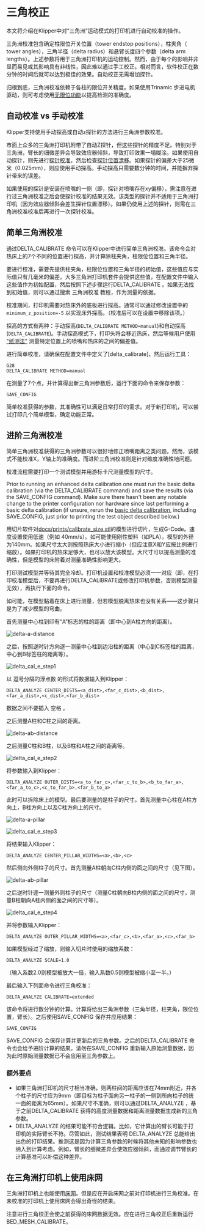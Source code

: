 # 三角校正

本文将介绍在Klipper中对“三角洲”运动模式的打印机进行自动校准的操作。

三角洲校准包含确定柱限位开关位置（tower endstop positions），柱夹角（ tower angles），三角半径（delta radius）和悬臂长度四个参数（delta arm lengths）。上述参数将用于三角洲打印机的运动控制。然而，由于每个的影响并非显而易见或其影响具有非线性，因此难以通过手工校正。相对而言，软件校正在数分钟的时间后就可以达到极佳的效果。自动校正无需增加探针。

归根到底，三角洲校准依赖于各柱的限位开关精度。如果使用Trinamic 步进电机驱动，则可考虑使用[无限位功能](Endstop_Phase.md)以提高检测的准确度。

## 自动校准 vs 手动校准

Klipper支持使用手动探高或自动z探针的方法进行三角洲参数校准。

市面上众多的三角洲打印机附带了自动Z探针，但这些探针的精度不足。特别对于三角洲，臂长的细微差异会导致效应器倾斜，导致打印效果一塌糊涂。如果使用自动探针，则先进行[探针校准](Probe_Calibrate.md)，然后检查[探针位置漂移](Probe_Calibrate.md#location-bias-check)。如果探针的偏差大于25微米（0.025mm），则应使用手动探高。手动探高只需要数分钟的时间，并能摒弃探针带来的误差。

如果使用的探针是安装在喷嘴的一侧（即，探针对喷嘴存在xy偏移），需注意在进行过三角洲校准之后会使探针校准的结果无效。该类型的探针并不适用于三角洲打印机（因为效应器倾斜会差生探针位置漂移）。如果仍使用上述的探针，则需在三角洲校准校准后再进行一次探针校准。

## 简单三角洲校准

通过DELTA_CALIBRATE 命令可以在Klipper中进行简单三角洲校准。该命令会对热床上的7个不同的位置进行探高，并计算除柱夹角，柱限位位置和三角半径。

要进行校准，需要先提供柱夹角，柱限位位置和三角半径的初始值，这些值应与实际值只有几毫米的偏差。大多三角洲打印机套件会提供这些值，在配置文件中输入这些值作为初始配置，然后按照下述步骤运行DELTA_CALIBRATE 。如果无法找到初始值，则可以通过搜索 三角洲校准 教程，作为测量的依据。

校准期间，打印机需要对热床外的底板进行探高。通常可以通过修改设置中的 `minimum_z_position=-5` 以实现床外探高。（校准后可以在设置中移除该项。）

探高的方式有两种：手动探高(`DELTA_CALIBRATE METHOD=manual`)和自动探高(`DELTA_CALIBRATE`)。手动探高模式下，打印头将会移近热床，然后等候用户使用 ["纸测法"](Bed_Level.md#the-paper-test) 测量特定位置上的喷嘴和热床的之间的偏差值。

进行简单校准，请确保在配置文件中定义了[delta_calibrate]，然后运行工具：

```
G28
DELTA_CALIBRATE METHOD=manual
```

在测量了7个点，并计算得出新三角洲参数后，运行下面的命令来保存参数：

```
SAVE_CONFIG
```

简单校准获得的参数，其准确性可以满足日常打印的需求。对于新打印机，可以尝试打印几个简单模型，确定功能正常。

## 进阶三角洲校准

简单三角洲校准获得的三角洲参数可以很好地修正喷嘴距离之类问题。然而，该模式不能校准X，Y轴上的准确度。而进阶三角洲校准则是针对维度准确性地问题。

校准流程需要打印一个测试模型并用游标卡尺测量模型的尺寸。

Prior to running an enhanced delta calibration one must run the basic delta calibration (via the DELTA_CALIBRATE command) and save the results (via the SAVE_CONFIG command). Make sure there hasn't been any notable change to the printer configuration nor hardware since last performing a basic delta calibration (if unsure, rerun the [basic delta calibration](#basic-delta-calibration), including SAVE_CONFIG, just prior to printing the test object described below.)

用切片软件对[docs/prints/calibrate_size.stl](prints/calibrate_size.stl)的模型进行切片，生成G-Code。速度设置使用低速（例如 40mm/s）。如可能使用刚性塑料（如PLA）。模型的外径为140mm。如果尺寸太大则按照热床大小进行缩小（但应注意X和Y应按比例进行缩放）。如果打印机的热床足够大，也可以放大该模型。大尺寸可以提高测量的准确性，但是模型的床附着对测量准确性影响更大。

打印测试模型并等待其完全冷却。打印机设置和校准模型必须一一对应（即，在打印校准模型后，不要再进行DELTA_CALIBRATE或修改打印机参数，否则模型测量无效），再执行下面的命令。

如可能，在模型黏着在床上进行测量，但若模型脱离热床也没有关系——这步骤只是为了减少模型的弯曲。

首先测量中心柱到印有“A”标志的柱的距离（即中心到A柱方向的距离）。

![delta-a-distance](img/delta-a-distance.jpg)

之后，按照逆时针方向逐一测量中心柱到边沿柱的距离（中心到C标签柱的距离，中心到B标签柱的距离等）。

![delta_cal_e_step1](img/delta_cal_e_step1.png)

以 逗号分隔的浮点数 的形式将数据输入到Klipper：

```
DELTA_ANALYZE CENTER_DISTS=<a_dist>,<far_c_dist>,<b_dist>,<far_a_dist>,<c_dist>,<far_b_dist>
```

数据之间不要插入 空格 。

之后测量A柱和C柱之间的距离。

![delta-ab-distance](img/delta-outer-distance.jpg)

之后测量C柱和B柱，以及B柱和A柱之间的距离等。

![delta_cal_e_step2](img/delta_cal_e_step2.png)

将参数输入到Klipper：

```
DELTA_ANALYZE OUTER_DISTS=<a_to_far_c>,<far_c_to_b>,<b_to_far_a>,<far_a_to_c>,<c_to_far_b>,<far_b_to_a>
```

此时可以拆除床上的模型。最后要测量的是柱子的尺寸。首先测量中心柱在A柱方向上，B柱方向上以及C柱方向上的尺寸。

![delta-a-pillar](img/delta-a-pillar.jpg)

![delta_cal_e_step3](img/delta_cal_e_step3.png)

将结果输入Klipper：

```
DELTA_ANALYZE CENTER_PILLAR_WIDTHS=<a>,<b>,<c>
```

然后侧向外侧柱子的尺寸。首先测量A柱朝向C柱内侧的面之间的尺寸（见下图）。

![delta-ab-pillar](img/delta-outer-pillar.jpg)

之后逆时针逐一测量外则柱子的尺寸（测量C柱朝向B柱内侧的面之间的尺寸，测量B柱朝向A柱内侧的面之间的尺寸等）。

![delta_cal_e_step4](img/delta_cal_e_step4.png)

并将参数输入Klipper：

```
DELTA_ANALYZE OUTER_PILLAR_WIDTHS=<a>,<far_c>,<b>,<far_a>,<c>,<far_b>
```

如果模型经过了缩放，则输入切片时使用的缩放系数：

```
DELTA_ANALYZE SCALE=1.0
```

（输入系数2.0则模型被放大一倍，输入系数0.5则模型被缩小至一半。）

最后输入下列面命令进行三角校准：

```
DELTA_ANALYZE CALIBRATE=extended
```

该命令将进行数分钟的计算。计算将给出三角洲参数（三角半径，柱夹角，限位位置，臂长）。之后使用SAVE_CONFIG 保存并应用结果：

```
SAVE_CONFIG
```

SAVE_CONFIG 会保存计算并更新后的三角参数。之后的DELTA_CALIBRATE 命令也会给予进阶计算的结果。请勿在SAVE_CONFIG 重新输入原始测量数据，因为此时原始测量数据已不会应用至三角参数上。

### 额外要点

* 如果三角洲打印机的尺寸相当准确，则两柱间的距离应该在74mm附近，并各个柱子的尺寸应为9mm（即目标为柱子面向另一柱子的一侧到所向柱子的统一面的距离为65mm）。如果尺寸不准确，则可以通过DELTA_ANALYZE ，基于之前DELTA_CALIBRATE 获得的高度测量数据和距离测量数据生成新的三角参数。
* DELTA_ANALYZE 的结果可能不符合逻辑。比如，它计算出的臂长可能于打印机的实际臂长不符。尽管如此，测试结果表明 DELTA_ANALYZE 总能给出出色的打印结果。推测这是因为计算三角参数的时候将其他未知的影响参数也纳入到计算考虑。例如，臂长的细微差异会使效应器倾斜，而通过调节臂长的计算基准可以补偿这种差异。

## 在三角洲打印机上使用床网

三角洲打印机上也能使用[床网](Bed_Mesh.md)。但是应在开启床网之前对打印机进行三角校准。在未校准的打印机上使用床网会得出奇怪的结果。

注意进行三角校正会使之前获得的床网数据无效。应在进行三角校正后重新运行BED_MESH_CALIBRATE。
